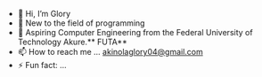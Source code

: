 - 👋 Hi, I’m Glory
- 🌱 New to the field of programming
- 💞️ Aspiring Computer Engineering from the Federal University of Technology Akure.** FUTA**
- 📫 How to reach me ... akinolaglory04@gmail.com
- ⚡ Fun fact: ...

<!---
GloryAkin/GloryAkin is a ✨ special ✨ repository because its `README.md` (this file) appears on your GitHub profile.
You can click the Preview link to take a look at your changes.
--->
